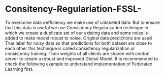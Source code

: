 # Consitency-Regulariation-FSSL-
To overcome data defficiency we make use of unlabeled data. But to ensure that this data is useful we use Consistency Regularization technique in which we create a duplicate set of our exisitng data and some noise is added to make model robust to noise. Original data predictions are used True label for noisy data so that predictions for both dataset are close to each other this technique is called consistency regularization or  consistency training. Then weights of all clients are shared with central server to create a robust and improved Global Model. It is recommended to check the following example to understand implementation of Federated Learning first.
